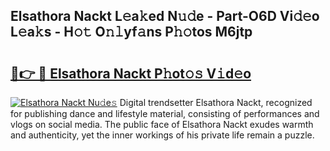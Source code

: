 ## Elsathora Nackt L𝚎a𝚔ed N𝚞𝚍e - Part-O6D Vi𝚍𝚎o L𝚎a𝚔s - H𝚘𝚝 O𝚗𝚕yf𝚊ns P𝚑𝚘tos M6jtp

# <h2><a href="http://kfcfce.oniu.top/?m=Elsathora+Nackt">🔗👉 🔴 Elsathora Nackt P𝚑ot𝚘𝚜 V𝚒d𝚎o</a></h2>

[![Elsathora Nackt Nu𝚍e𝚜](https://i.imgur.com/0qMVB7G.gif)](http://kfcfce.oniu.top/?m=Elsathora+Nackt)
Digital trendsetter Elsathora Nackt, recognized for publishing dance and lifestyle material, consisting of performances and vlogs on social media. The public face of Elsathora Nackt exudes warmth and authenticity, yet the inner workings of his private life remain a puzzle.  
